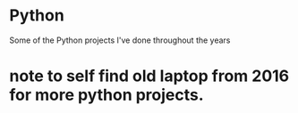 # Python
Some of the Python projects I've done throughout the years

# note to self find old laptop from 2016 for more python projects.

